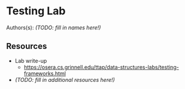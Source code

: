 # Testing Lab

Authors(s): _(TODO: fill in names here!)_

## Resources

+   Lab write-up
    - <https://osera.cs.grinnell.edu/ttap/data-structures-labs/testing-frameworks.html>
+   _(TODO: fill in additional resources here!)_
